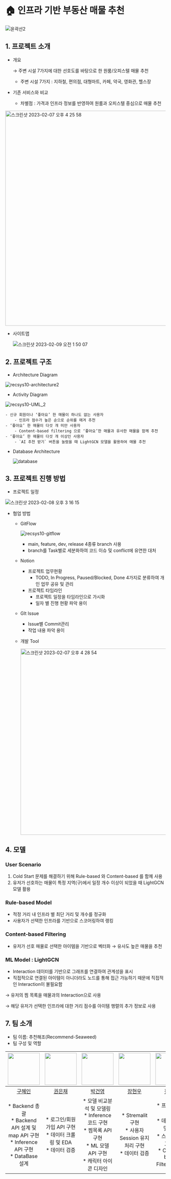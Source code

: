 # :house: 인프라 기반 부동산 매물 추천

![윤곽선2](https://user-images.githubusercontent.com/79534756/217191115-e98677e5-bf84-4262-9564-924a3d2de764.png)



## 1. 프로젝트 소개

- 개요
    
     → 주변 시설 7가지에 대한 선호도를 바탕으로 한 원룸/오피스텔 매물 추천
    
    - 주변 시설 7가지 : 지하철, 편의점, 대형마트, 카페, 약국, 영화관, 헬스장
- 기존 서비스와 비교
    - 차별점 : 가격과 인프라 정보를 반영하여 원룸과 오피스텔 중심으로 매물 추천


<img width="673" alt="스크린샷 2023-02-07 오후 4 25 58" src="https://user-images.githubusercontent.com/65005242/217582223-9529677b-d445-44e6-945a-c4bc074a77a9.png">


- 사이트맵

    ![스크린샷 2023-02-09 오전 1 50 07](https://user-images.githubusercontent.com/65005242/217596928-20cbbb30-44b1-4f19-a5ee-ffe217d496dd.png)




## 2. 프로젝트 구조

- Architecture Diagram
    
![recsys10-architecture2](https://user-images.githubusercontent.com/65005242/217582562-f83a067d-bdc1-43e9-b607-9040f3488f4e.png)

    
- Activity Diagram
    
![recsys10-UML_2](https://user-images.githubusercontent.com/65005242/217582603-1b1af485-301b-45d0-8bef-5a015b089ca5.png)

    
    - 신규 회원이나 ‘좋아요’ 한 매물이 하나도 없는 사용자
        - 인프라 점수가 높은 순으로 순위를 매겨 추천
    - ‘좋아요’ 한 매물이 다섯 개 미만 사용자
        - Content-based filtering 으로 ‘좋아요’한 매물과 유사한 매물을 함께 추천
    - ‘좋아요’ 한 매물이 다섯 개 이상인 사용자
        - `AI 추천 받기` 버튼을 눌렸을 때 LightGCN 모델을 활용하여 매물 추천
        
- Database Architecture

    ![database](https://user-images.githubusercontent.com/69948700/217594847-c79a086d-9736-4728-b88e-566f9f6ce6f9.png)


## 3. 프로젝트 진행 방법

- 프로젝트 일정
    
![스크린샷 2023-02-08 오후 3 16 15](https://user-images.githubusercontent.com/65005242/217583065-4a192e98-7faa-4111-818f-ea77bd526126.png)

    
- 협업 방법
    - GitFlow
    
       ![recsys10-gitflow](https://user-images.githubusercontent.com/65005242/217583246-08a97b9a-7a73-4677-b02c-59eee1efb284.png)


        
        - main, feature, dev, release 4종류 branch 사용
        - branch를 Task별로 세분화하여 코드 이슈 및 conflict에 유연한 대처
    - Notion
        - 프로젝트 업무현황
            - TODO, In Progress, Paused/Blocked, Done 4가지로 분류하여 개인 업무 공유 및 관리
        - 프로젝트 타임라인
            - 프로젝트 일정을 타임라인으로 가시화
            - 일자 별 진행 현황 파악 용이
    - GIt Issue
        - Issue별 Commit관리
        - 작업 내용 파악 용이
    - 개발 Tool

      <img width="583" alt="스크린샷 2023-02-07 오후 4 28 54" src="https://user-images.githubusercontent.com/65005242/217583304-2e463931-75cf-452e-9e7f-b19f058a866f.png">


## 4. 모델

### User Scenario

1. Cold Start 문제를 해결하기 위해 Rule-based 와 Content-based 를 함께 사용
2. 유저가 선호하는 매물이 특정 지역(구)에서 일정 개수 이상이 되었을 때 LightGCN 모델 활용

### Rule-based Model

- 적정 거리 내 인프라 별 최단 거리 및 개수를 정규화
- 사용자가 선택한 인프라를 기반으로 스코어링하여 랭킹

### Content-based Filtering

- 유저가 선호 매물로 선택한 아이템을 기반으로 벡터화 → 유사도 높은 매물을 추천

### ML Model : LightGCN

- Interaction 데이터를 기반으로 그래프를 연결하여 관계성을 표시
- 직접적으로 연결된 아이템이 아니더라도 노드를 통해 접근 가능하기 때문에 직접적인 Interaction이 불필요함

→ 유저의 찜 목록을 매물과의 Interaction으로 사용

→ 해당 유저가 선택한 인프라에 대한 거리 점수를 아이템 행렬의 추가 정보로 사용


## 7. 팀 소개

- 팀 이름: 추천해조(Recommend-Seaweed)
- 팀 구성 및 역할


| <img src="https://user-images.githubusercontent.com/65005242/217597791-9f123bb8-d790-4fbf-b383-35deca69a834.PNG" width="100px"/> | <img src="https://user-images.githubusercontent.com/65005242/217597802-ff2a57c2-8aac-461f-8b2a-d4f37dd7d401.PNG" width="100px"/> | <img src="https://user-images.githubusercontent.com/65005242/217597796-936f818f-0ee0-4ac0-89bc-261df203853e.png" width="100px"/> | <img src="https://user-images.githubusercontent.com/65005242/217597799-76b26e7c-3741-4941-ac73-672552910cdc.png" width="100px"/> | <img src="https://user-images.githubusercontent.com/65005242/217597778-7a9464cf-6a22-4e54-a4b9-1d86e9e365d1.png" width="100px"/> | <img src="https://user-images.githubusercontent.com/65005242/217597806-1bb12601-2472-4bdc-8e04-827de055be62.PNG" width="100px"/> |
| :----: | :----: | :----: | :----: | :----: | :----: |
|[구혜인](https://github.com/hyein99?tab=repositories)|[권은채](https://github.com/dmscornjs)|[박건영](https://github.com/kuuneeee)|[장현우](https://github.com/jhu8802)|[정현호](https://github.com/Heiness)|[허유진](https://github.com/hobbang2)|
|* Backend 총괄 <br> * Backend API 설계 및 map API 구현 <br> * Inference API 구현 <br> * DataBase 설계|* 로그인/회원가입 API 구현 <br> * 데이터 크롤링 및 EDA <br> * 데이터 검증|* 모델 비교분석 및 모델링 <br> * Inference 코드 구현 <br> * 찜목록 API 구현 <br> * ML 모델 API 구현 <br> * 캐릭터 아이콘 디자인 |* Stremalit 구현 <br> * 사용자 Session 유지 처리 구현 <br> * 데이터 검증|* 프로젝트 기획 <br> * 데이터 정제 및 EDA <br> * 스코어링 알고리즘 <br> * Content-based Filtering 적용 |* Streamlit 구현 <br> * React 구현 <br> * Airflow 적용 <br> * Docekr적용 <br> * FastAPI ORM 구현|


